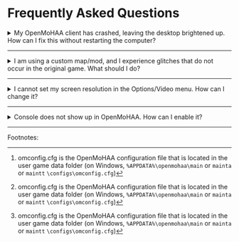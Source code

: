# Frequently Asked Questions

<details>
<summary>My OpenMoHAA client has crashed, leaving the desktop brightened up. How can I fix this without restarting the computer?</summary>

## Try one of the following options:
  
### 1. Lock and Unlock Your Screen (Windows+L)
Simply pressing **Win+L** to lock your screen and then logging back in can sometimes reset the brightness to its previous state.

### 2. Command Line Fix (Windows)
If you have an **NVIDIA** or **AMD** GPU, you can try these commands:

- **For NVIDIA GPUs:**
  Open **Command Prompt (cmd.exe)** or **PowerShell** and run:
  
  ```powershell
  nvidia-settings -a "DPY-0/RedBrightness=0.0" -a "DPY-0/GreenBrightness=0.0" -a "DPY-0/BlueBrightness=0.0"
  ```
  
  (If you have multiple displays, `DPY-0` may need to be replaced with the correct display identifier.)

- **For AMD GPUs:**
  Open the **AMD Radeon Software** and manually adjust brightness or SDR settings to reset them.

### 3. Use a Third-Party Tool to Reset Gamma & Brightness
Programs like **Gamma Panel** or **f.lux** can help restore modified brightness and gamma settings quickly.

### 4. Restart the Graphics Driver (Windows)
Press **Win + Ctrl + Shift + B** to restart the graphics driver without rebooting your PC. Your screen will briefly go black, then reset.

### 5. Reset Gamma via Xrandr (Linux, Xorg Users)
If you’re using Linux with Xorg, try this command to reset gamma settings:

```bash
xrandr --output eDP-1 --gamma 1:1:1
```

(Replace `eDP-1` with the correct display name, which you can find by running `xrandr` in the terminal.)

### 6. Changing Display Mode in Windows (Alternative)
If none of the above solutions work, you can manually reset brightness by changing the display mode:
1. Right-click on your desktop and select **Display settings**.
2. Scroll down to **Display resolution** and change it to a different setting.
3. Revert it back to your original resolution.

This forces Windows to refresh display settings, which may restore brightness.
</details>

---

<details>
<summary>I am using a custom map/mod, and I experience glitches that do not occur in the original game. What should I do?</summary>

### 1. Check game file precedences:
As OpenMoHAA has MultiUser Support (on Windows, user game data is stored in `%APPDATA%\openmohaa`), custom files in this directory override existing files in the game installation folder.

|Example|
|-|
| A custom `grenzuebergang_KE.pk3` (placed in the user game data folder) contains a `scripts/effects.shader` file and it does not declare `bh_wood_puff_simple`. As a result, bullet impact effect has no texture.
However, if `grenzuebergang_KE.pk3` is placed in the game installation folder (`MOHAA/main` or `/mainta` or `/maintt`, where the base `pak*.pk3` files are located) original files take precedence over custom files as they follow the alphabetical order of file naming.
`Pak1.pk3` contains the original `scripts/effects.shader` where the impact effect is declared; therefore, the player does not experience any issue, as the original file is "loaded" after the custom file. |

### 2. Create a new issue:
If changing the file precedences has no effect on the glitch you discovered, you have probably found a new bug in the OpenMoHAA engine, so please <a href="https://github.com/openmoh/openmohaa/issues/new/choose">create a new issue</a> for the developers.
</details>

---

<details>
<summary>I cannot set my screen resolution in the Options/Video menu. How can I change it?</summary>

### Edit `omconfig.cfg`:

If they do not exist, add the following console variables (cvars) to your `omconfig.cfg`[^1]

```
seta r_mode "-1"
seta r_customwidth "1920"
seta r_customheight "1080"
```

### or (alternatively) run the game with command line parameters:

Launch your OpenMoHAA client with the following:

```
+set r_mode -1 +set r_customwidth 1920 +set r_customheight 1080
```

Change the width and height accordingly.

</details>

---

<details>
<summary>Console does not show up in OpenMoHAA. How can I enable it?</summary>

### 1. Check if console is enabled

In the Options -> Advanced menu, make sure that the checkbox is checked (red "X") at the Console.
Alternatively, check if the value is equal to 1 for the following cvar in `omconfig.cfg`[^1]:
```
seta ui_console "1"
```

### 2. Check Console keys cvar

OpenMoHAA introduces a new cvar that stores the keys to open up console. Edit the following cvar in your `omconfig.cfg`[^1]:

```
seta cl_consoleKeys "~ ` 0x7e 0x60"
```

As you see the default variable above, you can add multiple keys (between the quotation marks, divided by spaces) to display/hide the console. 

> bind ` "toggleconsole" is not to be used anymore.
</details>


---

Footnotes:

[^1]: omconfig.cfg is the OpenMoHAA configuration file that is located in the user game data folder (on Windows,  `%APPDATA%\openmohaa\main` or `mainta` or `maintt` `\configs\omconfig.cfg`)
